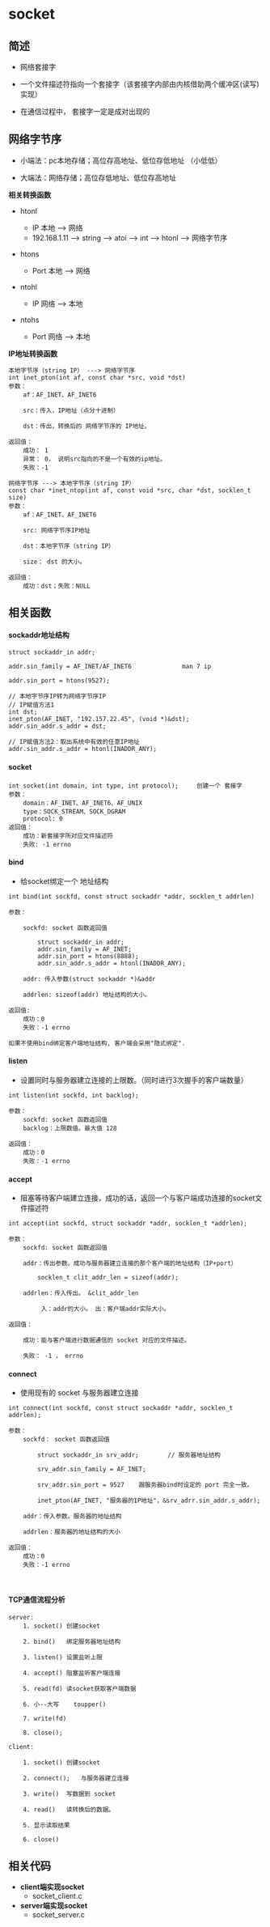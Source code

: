 # **socket**

## **简述**

- 网络套接字
- 一个文件描述符指向一个套接字（该套接字内部由内核借助两个缓冲区(读写)实现）

- 在通信过程中， 套接字一定是成对出现的



## **网络字节序**

- 小端法：pc本地存储；高位存高地址、低位存低地址 （小低低）

- 大端法：网络存储；高位存低地址、低位存高地址

**相关转换函数**

- htonl
  - IP  本地 --> 网络
  - 192.168.1.11 --> string --> atoi --> int --> htonl --> 网络字节序

- htons
  - Port 本地 --> 网络

- ntohl
  - IP 网络 --> 本地

- ntohs
  - Port 网络 --> 本地

**IP地址转换函数**

	本地字节序（string IP） ---> 网络字节序
	int inet_pton(int af, const char *src, void *dst)
	参数：
		af：AF_INET、AF_INET6
	
		src：传入，IP地址（点分十进制）
	
		dst：传出，转换后的 网络字节序的 IP地址。 
	
	返回值：
	    成功： 1
	    异常： 0， 说明src指向的不是一个有效的ip地址。
	    失败：-1
	
	网络字节序 ---> 本地字节序（string IP）
	const char *inet_ntop(int af, const void *src, char *dst, socklen_t size)
	参数：
		af：AF_INET、AF_INET6
	
		src: 网络字节序IP地址
	
		dst：本地字节序（string IP）
	
		size： dst 的大小。
	
	返回值：
		成功：dst；失败：NULL

## **相关函数**

#### **sockaddr地址结构**

	struct sockaddr_in addr;
	
	addr.sin_family = AF_INET/AF_INET6				man 7 ip
	
	addr.sin_port = htons(9527);
	
	// 本地字节序IP转为网络字节序IP
	// IP赋值方法1
	int dst;
	inet_pton(AF_INET, "192.157.22.45", (void *)&dst);
	addr.sin_addr.s_addr = dst;
	
	// IP赋值方法2：取出系统中有效的任意IP地址
	addr.sin_addr.s_addr = htonl(INADDR_ANY);

#### **socket**

```
int socket(int domain, int type, int protocol);		创建一个 套接字
参数：
	domain：AF_INET、AF_INET6、AF_UNIX
	type：SOCK_STREAM、SOCK_DGRAM
	protocol: 0 
返回值：
	成功：新套接字所对应文件描述符
	失败: -1 errno
```

#### **bind**

- 给socket绑定一个 地址结构

```
int bind(int sockfd, const struct sockaddr *addr, socklen_t addrlen)

参数：

	sockfd: socket 函数返回值
	
        struct sockaddr_in addr;
        addr.sin_family = AF_INET;
        addr.sin_port = htons(8888);
        addr.sin_addr.s_addr = htonl(INADDR_ANY);

	addr: 传入参数(struct sockaddr *)&addr

	addrlen: sizeof(addr) 地址结构的大小。
	
返回值:
	成功：0
	失败：-1 errno
	
如果不使用bind绑定客户端地址结构, 客户端会采用"隐式绑定".
```

#### **listen**

- 设置同时与服务器建立连接的上限数。（同时进行3次握手的客户端数量）

```
int listen(int sockfd, int backlog);

参数：
	sockfd: socket 函数返回值
	backlog：上限数值。最大值 128

返回值：
	成功：0
	失败：-1 errno
```

#### **accept**

- 阻塞等待客户端建立连接，成功的话，返回一个与客户端成功连接的socket文件描述符

```
int accept(int sockfd, struct sockaddr *addr, socklen_t *addrlen);	

参数：
	sockfd: socket 函数返回值
	
	addr：传出参数。成功与服务器建立连接的那个客户端的地址结构（IP+port）
	
		socklen_t clit_addr_len = sizeof(addr);

	addrlen：传入传出。 &clit_addr_len

		 入：addr的大小。 出：客户端addr实际大小。

返回值：

	成功：能与客户端进行数据通信的 socket 对应的文件描述。

	失败： -1 ， errno
```

#### **connect**

- 使用现有的 socket 与服务器建立连接

```
int connect(int sockfd, const struct sockaddr *addr, socklen_t addrlen);	  

参数：
	sockfd： socket 函数返回值

		struct sockaddr_in srv_addr;		// 服务器地址结构

		srv_addr.sin_family = AF_INET;

		srv_addr.sin_port = 9527 	跟服务器bind时设定的 port 完全一致。

		inet_pton(AF_INET, "服务器的IP地址"，&srv_adrr.sin_addr.s_addr);

	addr：传入参数。服务器的地址结构
	
	addrlen：服务器的地址结构的大小

返回值：
	成功：0
	失败：-1 errno
```


​	

#### TCP通信流程分析

	server:
		1. socket()	创建socket
	
		2. bind()	绑定服务器地址结构
	
		3. listen()	设置监听上限
	
		4. accept()	阻塞监听客户端连接
	
		5. read(fd)	读socket获取客户端数据
	
		6. 小--大写	toupper()
	
		7. write(fd)
	
		8. close();
	
	client:
	
		1. socket()	创建socket
	
		2. connect();	与服务器建立连接
	
		3. write()	写数据到 socket
	
		4. read()	读转换后的数据。
	
		5. 显示读取结果
	
		6. close()



## **相关代码**

- **client端实现socket**
  - socket_client.c
- **server端实现socket**
  - socket_server.c
